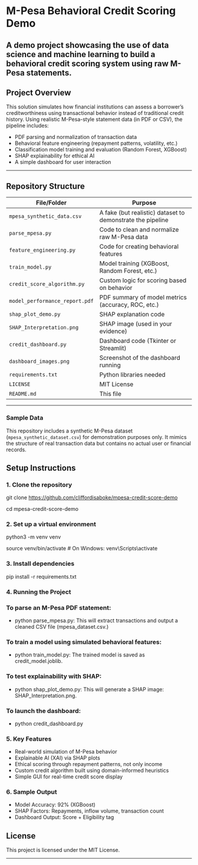 # M-Pesa Behavioral Credit Scoring Demo

A demo project showcasing the use of data science and machine learning to build a behavioral credit scoring system using raw M-Pesa statements. 
---

## Project Overview

This solution simulates how financial institutions can assess a borrower’s creditworthiness using transactional behavior instead of traditional credit history. Using realistic M-Pesa-style statement data (in PDF or CSV), the pipeline includes:

- PDF parsing and normalization of transaction data
- Behavioral feature engineering (repayment patterns, volatility, etc.)
- Classification model training and evaluation (Random Forest, XGBoost)
- SHAP explainability for ethical AI
- A simple dashboard for user interaction

---

## Repository Structure

| File/Folder                       | Purpose                                                               |
| --------------------------------- | --------------------------------------------------------------------- |
| `mpesa_synthetic_data.csv`        | A fake (but realistic) dataset to demonstrate the pipeline            |
| `parse_mpesa.py`                  | Code to clean and normalize raw M-Pesa data                           |
| `feature_engineering.py`          | Code for creating behavioral features                                 |
| `train_model.py`                  | Model training (XGBoost, Random Forest, etc.)                         |
| `credit_score_algorithm.py`       | Custom logic for scoring based on behavior                            |
| `model_performance_report.pdf`    | PDF summary of model metrics (accuracy, ROC, etc.)                    |
| `shap_plot_demo.py`               | SHAP explanation code                                                 |
| `SHAP_Interpretation.png`         | SHAP image (used in your evidence)                                    |
| `credit_dashboard.py`             | Dashboard code (Tkinter or Streamlit)                                 |
| `dashboard_images.png`            | Screenshot of the dashboard running                                   |
| `requirements.txt`                | Python libraries needed                                               |
| `LICENSE`                         | MIT License                                                           |
| `README.md`                       | This file                                                             |

---

### Sample Data
This repository includes a synthetic M-Pesa dataset (`mpesa_synthetic_dataset.csv`) for demonstration purposes only. It mimics the structure of real transaction data but contains no actual user or financial records.


## Setup Instructions

### 1. Clone the repository

git clone https://github.com/cliffordisaboke/mpesa-credit-score-demo

cd mpesa-credit-score-demo

### 2. Set up a virtual environment
python3 -m venv venv

source venv/bin/activate  # On Windows: venv\Scripts\activate

### 3. Install dependencies
pip install -r requirements.txt

### 4. Running the Project

### To parse an M-Pesa PDF statement:
- python parse_mpesa.py: This will extract transactions and output a cleaned CSV file (mpesa_dataset.csv.)

### To train a model using simulated behavioral features:
- python train_model.py: The trained model is saved as credit_model.joblib.

### To test explainability with SHAP:
- python shap_plot_demo.py: This will generate a SHAP image: SHAP_Interpretation.png.

### To launch the dashboard:
- python credit_dashboard.py

### 5. Key Features
- Real-world simulation of M-Pesa behavior
- Explainable AI (XAI) via SHAP plots
- Ethical scoring through repayment patterns, not only income
- Custom credit algorithm built using domain-informed heuristics
- Simple GUI for real-time credit score display

### 6. Sample Output
- Model Accuracy: 92% (XGBoost)
- SHAP Factors: Repayments, inflow volume, transaction count
- Dashboard Output: Score + Eligibility tag

## License
This project is licensed under the MIT License.

---




